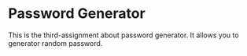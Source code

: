 # Password Generator
This is the third-assignment about password generator.
It allows you to generator random password.
